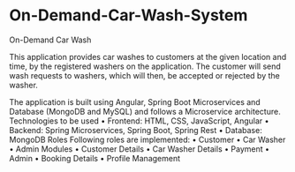 # On-Demand-Car-Wash-System
On-Demand Car Wash

This application provides car washes to customers at the given location and time, by the registered washers on the application. The customer will send wash requests to washers, which will then, be accepted or rejected by the washer.

The application is built using Angular, Spring Boot Microservices and Database (MongoDB and MySQL) and follows a Microservice architecture.
Technologies to be used
•	Frontend: HTML, CSS, JavaScript, Angular
•	Backend: Spring Microservices, Spring Boot, Spring Rest
•	Database: MongoDB
Roles
Following roles are implemented:
•	Customer
•	Car Washer
•	Admin
Modules
•	Customer Details
•	Car Washer Details
•	Payment
•	Admin
•	Booking Details
•	Profile Management
